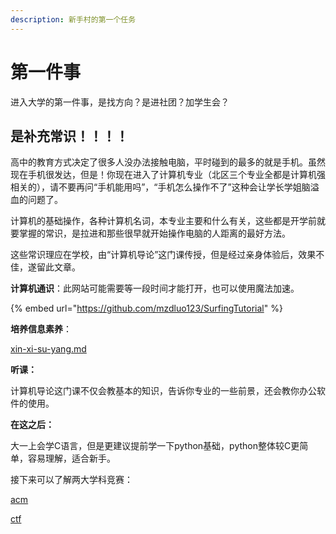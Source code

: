 ```yaml
---
description: 新手村的第一个任务
---
```


# 第一件事

进入大学的第一件事，是找方向？是进社团？加学生会？

## **是补充常识！！！！**

高中的教育方式决定了很多人没办法接触电脑，平时碰到的最多的就是手机。虽然现在手机很发达，但是！你现在进入了计算机专业（北区三个专业全都是计算机强相关的），请不要再问“手机能用吗”，“手机怎么操作不了”这种会让学长学姐脑溢血的问题了。

计算机的基础操作，各种计算机名词，本专业主要和什么有关，这些都是开学前就要掌握的常识，是拉进和那些很早就开始操作电脑的人距离的最好方法。

这些常识理应在学校，由“计算机导论”这门课传授，但是经过亲身体验后，效果不佳，遂留此文章。

**计算机通识**：此网站可能需要等一段时间才能打开，也可以使用魔法加速。

{% embed url="https://github.com/mzdluo123/SurfingTutorial" %}

**培养信息素养**：

[xin-xi-su-yang.md](xin-xi-su-yang.md "mention")

**听课：**

计算机导论这门课不仅会教基本的知识，告诉你专业的一些前景，还会教你办公软件的使用。

**在这之后：**

大一上会学C语言，但是更建议提前学一下python基础，python整体较C更简单，容易理解，适合新手。

接下来可以了解两大学科竞赛：

[acm](../chapter3-jing-sai/acm/ "mention")

[ctf](../chapter3-jing-sai/ctf/ "mention")



